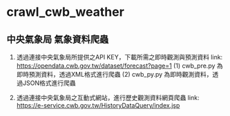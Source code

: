 # crawl_cwb_weather
## 中央氣象局 氣象資料爬蟲

1. 透過連接中央氣象局所提供之API KEY，下載所需之即時觀測與預測資料
link: https://opendata.cwb.gov.tw/dataset/forecast?page=1
   (1) cwb_pre.py 為即時預測資料，透過XML格式進行爬蟲
   (2) cwb_py.py 為即時觀測資料，透過JSON格式進行爬蟲
   
2. 透過連接中央氣象局之互動式網站，進行歷史觀測資料網頁爬蟲
   link:  https://e-service.cwb.gov.tw/HistoryDataQuery/index.jsp
